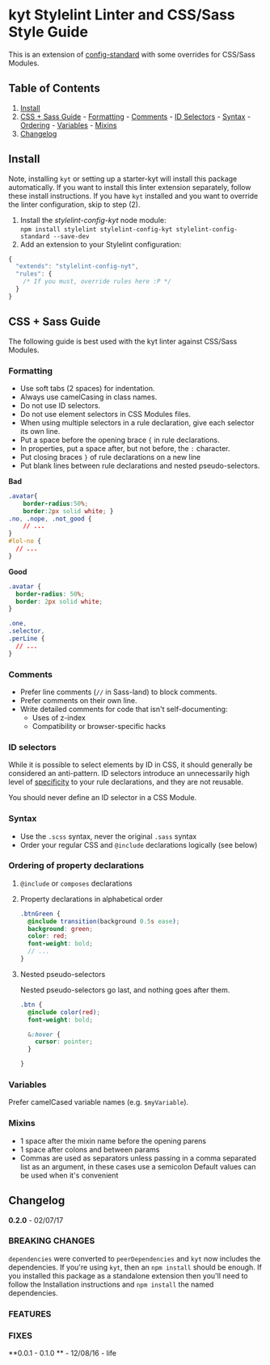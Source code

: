 # kyt Stylelint Linter and CSS/Sass Style Guide

This is an extension of [config-standard](https://github.com/stylelint/stylelint-config-standard) with some overrides for CSS/Sass Modules.

## Table of Contents

  1. [Install](#install)
  1. [CSS + Sass Guide](#css--sass-guide)
    - [Formatting](#formatting)
    - [Comments](#comments)
    - [ID Selectors](#id-selectors)
    - [Syntax](#syntax)
    - [Ordering](#ordering-of-property-declarations)
    - [Variables](#variables)
    - [Mixins](#mixins)
  1. [Changelog](#changelog)

## Install

Note, installing `kyt` or setting up a starter-kyt will install this package automatically. If you want to install this linter extension separately, follow these install instructions. If you have `kyt` installed and you want to override the linter configuration, skip to step (2).

1. Install the _stylelint-config-kyt_ node module:  
  `npm install stylelint stylelint-config-kyt stylelint-config-standard --save-dev`
2. Add an extension to your Stylelint configuration:  
```js
{
  "extends": "stylelint-config-nyt",
  "rules": {
    /* If you must, override rules here :P */
  }
}
```

## CSS + Sass Guide

The following guide is best used with the kyt linter against CSS/Sass Modules.

### Formatting

* Use soft tabs (2 spaces) for indentation.
* Always use camelCasing in class names.
* Do not use ID selectors.
* Do not use element selectors in CSS Modules files.
* When using multiple selectors in a rule declaration, give each selector its own line.
* Put a space before the opening brace `{` in rule declarations.
* In properties, put a space after, but not before, the `:` character.
* Put closing braces `}` of rule declarations on a new line
* Put blank lines between rule declarations and nested pseudo-selectors.

**Bad**

```css
.avatar{
    border-radius:50%;
    border:2px solid white; }
.no, .nope, .not_good {
    // ...
}
#lol-no {
  // ...
}
```

**Good**

```css
.avatar {
  border-radius: 50%;
  border: 2px solid white;
}

.one,
.selector,
.perLine {
  // ...
}
```

### Comments

* Prefer line comments (`//` in Sass-land) to block comments.
* Prefer comments on their own line.
* Write detailed comments for code that isn't self-documenting:
  - Uses of z-index
  - Compatibility or browser-specific hacks

### ID selectors

While it is possible to select elements by ID in CSS, it should generally be considered an anti-pattern. ID selectors introduce an unnecessarily high level of [specificity](https://developer.mozilla.org/en-US/docs/Web/CSS/Specificity) to your rule declarations, and they are not reusable.

You should never define an ID selector in a CSS Module.

### Syntax

* Use the `.scss` syntax, never the original `.sass` syntax
* Order your regular CSS and `@include` declarations logically (see below)

### Ordering of property declarations

1. `@include` or `composes` declarations
2. Property declarations in alphabetical order

    ```scss
    .btnGreen {
      @include transition(background 0.5s ease);
      background: green;
      color: red;
      font-weight: bold;
      // ...
    }
    ```
3. Nested pseudo-selectors

    Nested pseudo-selectors go last, and nothing goes after them.

    ```scss
    .btn {
      @include color(red);
      font-weight: bold;

      &:hover {
        cursor: pointer;
      }

    }
    ```

### Variables

Prefer camelCased variable names (e.g. `$myVariable`).

### Mixins

  - 1 space after the mixin name before the opening parens
  - 1 space after colons and between params
  - Commas are used as separators unless passing in a comma separated list as an argument, in these cases use a semicolon
Default values can be used when it's convenient

## Changelog

**0.2.0** - 02/07/17

### BREAKING CHANGES

`dependencies` were converted to `peerDependencies` and `kyt` now includes the dependencies. If you're using `kyt`, then an `npm install` should be enough. If you installed this package as a standalone extension then you'll need to follow the Installation instructions and `npm install` the named dependencies.

### FEATURES

### FIXES

**0.0.1 - 0.1.0 ** - 12/08/16 - life

